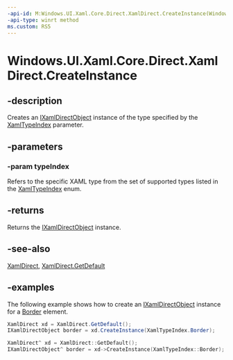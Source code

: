 ```yaml
---
-api-id: M:Windows.UI.Xaml.Core.Direct.XamlDirect.CreateInstance(Windows.UI.Xaml.Core.Direct.XamlTypeIndex)
-api-type: winrt method
ms.custom: RS5
---
```


<!-- Method syntax.
public IXamlDirectObject XamlDirect.CreateInstance(XamlTypeIndex typeIndex)
-->

# Windows.UI.Xaml.Core.Direct.XamlDirect.CreateInstance

## -description
Creates an [IXamlDirectObject](ixamldirectobject.md) instance of the type specified by the [XamlTypeIndex](xamltypeindex.md) parameter.

## -parameters
### -param typeIndex
Refers to the specific XAML type from the set of supported types listed in the [XamlTypeIndex](xamltypeindex.md) enum.

## -returns
Returns the [IXamlDirectObject](ixamldirectobject.md) instance.

## -see-also
[XamlDirect](xamldirect.md), [XamlDirect.GetDefault](xamldirect_getdefault_846721868.md)

## -examples
The following example shows how to create an [IXamlDirectObject](ixamldirectobject.md) instance for a [Border](../windows.ui.xaml.controls/border.md) element. 

```C#
XamlDirect xd = XamlDirect.GetDefault();
IXamlDirectObject border = xd.CreateInstance(XamlTypeIndex.Border);
```

```CPP
XamlDirect^ xd = XamlDirect::GetDefault();
IXamlDirectObject^ border = xd->CreateInstance(XamlTypeIndex::Border);
```
